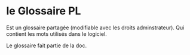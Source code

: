 
# le Glossaire PL

Est un glossaire partagée (modifiable avec les droits adminstrateur).
Qui contient les mots utilisés dans le logiciel.

Le glossaire fait partie de la doc.
